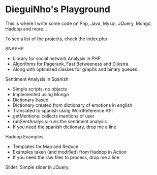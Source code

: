 DieguiNho's Playground
==========

This is where I write some code on  Php, Java, Mysql, JQuery, Mongo, Hadoop and more...

To see a list of the projects, check the index.php

SNAPHP
* Library for social network Analysis in PHP
* Algorithms for Pagerank, Fast Betweeness and Dijkstra
* Along with optimized classes for graphs and binary queues.


Sentiment Analysis in Spanish
* Simple scripts, no objects
* Implemented using Mongo
* Dictionary based
* Dictionary created from dictionary of emotions in english
* Translated to spanish using WordReference API
* getMentions: collects mentions of user
* runSentAnalysis: runs the sentiment analysis
* If you need the spanish dictionary, drop me a line

Hadoop Examples
* Templates for Map and Reduce
* Examples taken (and modified) from Haddop in Action
* If you need the raw files to process, drop me a line

Slider: Simple slider in JQuery.